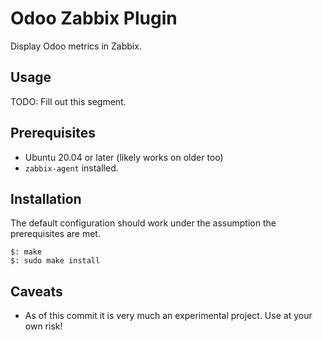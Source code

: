 # Odoo Zabbix Plugin

Display Odoo metrics in Zabbix.

## Usage

TODO: Fill out this segment.

## Prerequisites

  * Ubuntu 20.04 or later (likely works on older too)
  * `zabbix-agent` installed.

## Installation

The default configuration should work under the assumption the prerequisites are
met.

```
$: make
$: sudo make install
```

## Caveats

  * As of this commit it is very much an experimental project.
    Use at your own risk!
